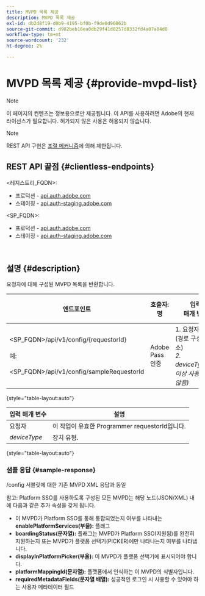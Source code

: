 ```yaml
---
title: MVPD 목록 제공
description: MVPD 목록 제공
exl-id: db2d8f19-d0b9-4195-bf0b-f9de0d96062b
source-git-commit: d982beb16ea0db29f41d0257d8332fd4a07a84d8
workflow-type: tm+mt
source-wordcount: '232'
ht-degree: 2%

---
```


# MVPD 목록 제공 {#provide-mvpd-list}

>[!NOTE]
>
>이 페이지의 컨텐츠는 정보용으로만 제공됩니다. 이 API를 사용하려면 Adobe의 현재 라이선스가 필요합니다. 허가되지 않은 사용은 허용되지 않습니다.

>[!NOTE]
>
> REST API 구현은 [조절 메커니즘](/help/authentication/integration-guide-programmers/throttling-mechanism.md)에 의해 제한됩니다.

## REST API 끝점 {#clientless-endpoints}

&lt;레지스트리_FQDN>:

* 프로덕션 - [api.auth.adobe.com](http://api.auth.adobe.com/)
* 스테이징 - [api.auth-staging.adobe.com](http://api.auth-staging.adobe.com/)

&lt;SP_FQDN>:

* 프로덕션 - [api.auth.adobe.com](http://api.auth.adobe.com/)
* 스테이징 - [api.auth-staging.adobe.com](http://api.auth-staging.adobe.com/)

</br>

## 설명 {#description}

요청자에 대해 구성된 MVPD 목록을 반환합니다.

| 엔드포인트 | 호출자: </br>명 | 입력   </br>매개 변수 | HTTP </br>메서드 | 응답 | HTTP </br>응답 |
| --- | --- | --- | --- | --- | --- |
| &lt;SP_FQDN>/api/v1/config/{requestorId}</br></br>예: </br></br>&lt;SP_FQDN>/api/v1/config/sampleRequestorId | Adobe Pass 인증 | 1. 요청자</br>    (경로 구성 요소)</br>_2.  deviceType(더 이상 사용되지 않음)_ | GET | MVPD 목록이 포함된 XML 또는 JSON. | 200 |

{style="table-layout:auto"}


| 입력 매개 변수 | 설명 |
| --------------- | ------------------------------------------------------------- |
| 요청자 | 이 작업이 유효한 Programmer requestorId입니다. |
| *deviceType* | 장치 유형. |

{style="table-layout:auto"}

### 샘플 응답 {#sample-response}

/config 서블릿에 대한 기존 MVPD XML 응답과 동일

참고: Platform SSO를 사용하도록 구성된 모든 MVPD는 해당 노드(JSON/XML) 내에 다음과 같은 추가 속성을 갖게 됩니다.

* 이 MVPD가 Platform SSO를 통해 통합되었는지 여부를 나타내는 **enablePlatformServices(부울):** 플래그
* **boardingStatus(문자열):** 플래그는 MVPD가 Platform SSO(지원됨)를 완전히 지원하는지 또는 MVPD가 플랫폼 선택기(PICKER)에만 나타나는지 여부를 나타냅니다.
* **displayInPlatformPicker(부울):** 이 MVPD가 플랫폼 선택기에 표시되어야 합니다.
* **platformMappingId(문자열):** 플랫폼에서 인식하는 이 MVPD의 식별자입니다.
* **requiredMetadataFields(문자열 배열):** 성공적인 로그인 시 사용할 수 있어야 하는 사용자 메타데이터 필드
